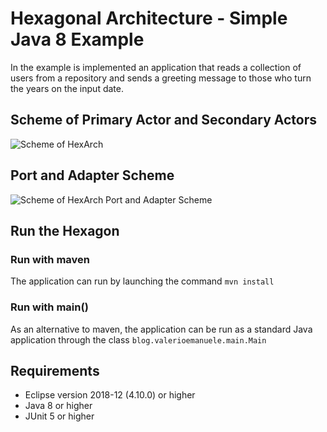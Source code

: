 # Hexagonal Architecture - Simple Java 8 Example
In the example is implemented an application that reads a collection of users from a repository and sends a greeting message to those who turn the years on the input date.

## Scheme of Primary Actor and Secondary Actors
![Scheme of HexArch](https://i1.wp.com/valerioemanuele.blog/wp-content/uploads/2019/04/Esempio-Esagono.png?ssl=1)

## Port and Adapter Scheme
![Scheme of HexArch Port and Adapter Scheme](https://i2.wp.com/valerioemanuele.blog/wp-content/uploads/2019/04/Esempio-Concreto-Esagono.png?ssl=1)

## Run the Hexagon

### Run with maven
The application can run by launching the command `mvn install` 

### Run with main()
As an alternative to maven, the application can be run as a standard Java application through the class `blog.valerioemanuele.main.Main`

## Requirements
- Eclipse version 2018-12 (4.10.0) or higher
- Java 8 or higher
- JUnit 5 or higher
